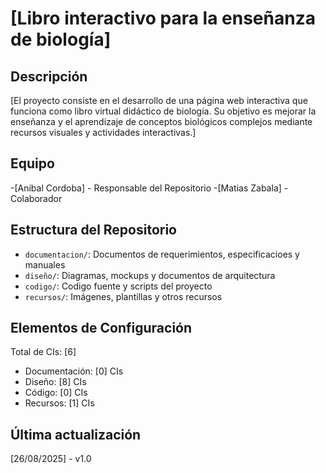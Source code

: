 # [Libro interactivo para la enseñanza de biología]

## Descripción 
[El proyecto consiste en el desarrollo de una página web interactiva que funciona como libro virtual didáctico de biología. Su objetivo es mejorar la enseñanza y el aprendizaje de conceptos biológicos complejos mediante recursos visuales y actividades interactivas.]

## Equipo
-[Anibal Cordoba] - Responsable del Repositorio
-[Matias Zabala] - Colaborador

## Estructura del Repositorio
- `documentacion/`: Documentos de requerimientos, especificacioes y manuales
- `diseño/`: Diagramas, mockups y documentos de arquitectura
- `codigo/`: Codigo fuente y scripts del proyecto
- `recursos/`: Imágenes, plantillas y otros recursos

## Elementos de Configuración
Total de CIs: [6]
- Documentación: [0] CIs
- Diseño: [8] CIs
- Código: [0] CIs
- Recursos: [1] CIs

## Última actualización
[26/08/2025] - v1.0
